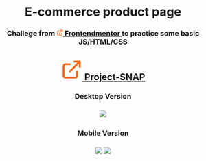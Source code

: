 <h1 align="center"> E-commerce product page</h1>
<h3 align="center"> Challege from <a href="https://www.frontendmentor.io/challenges"> <img src="https://github.com/jackson-alves-182/jackson-alves-182/blob/master/external-link.svg" width="15px"> Frontendmentor </a> to practice some basic JS/HTML/CSS </h3>

<h2 align="center"> <a href="https://ecommerce-product-page-five-xi.vercel.app"> <img src="https://github.com/jackson-alves-182/jackson-alves-182/blob/master/external-link.svg"> Project-SNAP  </a></h2>

<h3 align="center"> Desktop Version </h3>
<h3 align="center"><img src=#" width="800px"> </h3>

<h3 align="center"> Mobile Version </h3>

<h3 align="center">
<img src="#" width="300px"> 
<img src="#" width="300px"> 
</h3>
